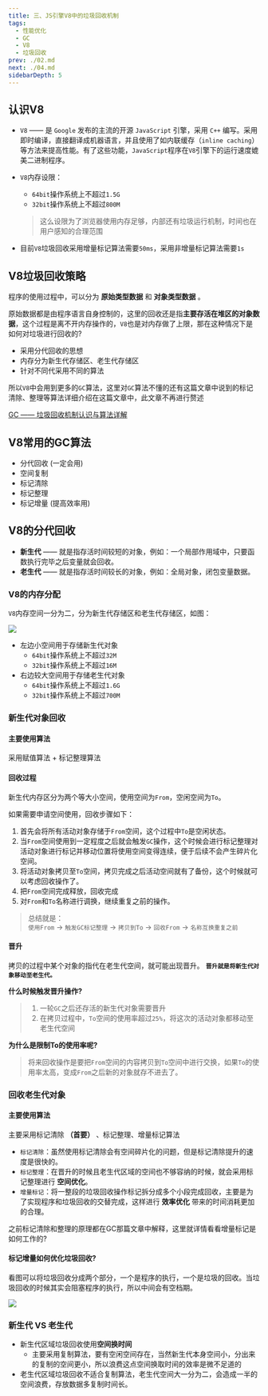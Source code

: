 ```yaml
---
title: 三、JS引擎V8中的垃圾回收机制
tags: 
  - 性能优化
  - GC
  - V8
  - 垃圾回收
prev: ./02.md
next: ./04.md
sidebarDepth: 5
---
```

## 认识V8
- `V8` —— 是 `Google` 发布的主流的开源 `JavaScript` 引擎，采用 `C++` 编写。采用即时编译，直接翻译成机器语言，并且使用了如内联缓存（`inline caching`）等方法来提高性能。有了这些功能，`JavaScript`程序在`V8`引擎下的运行速度媲美二进制程序。

- `V8`内存设限：
	+ `64bit`操作系统上不超过`1.5G`
	+ `32bit`操作系统上不超过`800M`
  > 这么设限为了浏览器使用内存足够，内部还有垃圾运行机制，时间也在用户感知的合理范围

- 目前`V8`垃圾回收采用增量标记算法需要`50ms`，采用非增量标记算法需要`1s`

## V8垃圾回收策略
程序的使用过程中，可以分为 **原始类型数据** 和 **对象类型数据** 。

原始数据都是由程序语言自身控制的，这里的回收还是指**主要存活在堆区的对象数据**，这个过程是离不开内存操作的，`V8`也是对内存做了上限，那在这种情况下是如何对垃圾进行回收的?

- 采用分代回收的思想
- 内存分为新生代存储区、老生代存储区
- 针对不同代采用不同的算法

所以`V8`中会用到更多的`GC`算法，这里对`GC`算法不懂的还有这篇文章中说到的标记清除、整理等算法详细介绍在这篇文章中，此文章不再进行赘述  

[GC —— 垃圾回收机制认识与算法详解](https://juejin.cn/post/6905368686031273991/)

## V8常用的GC算法

- 分代回收 (一定会用)
- 空间复制
- 标记清除
- 标记整理
- 标记增量 (提高效率用)

## V8的分代回收
- **新生代** —— 就是指存活时间较短的对象，例如：一个局部作用域中，只要函数执行完毕之后变量就会回收。
- **老生代** —— 就是指存活时间较长的对象，例如：全局对象，闭包变量数据。
### V8的内存分配
`V8`内存空间一分为二，分为新生代存储区和老生代存储区，如图：

![](https://p3-juejin.byteimg.com/tos-cn-i-k3u1fbpfcp/c393d881a0094ee795884741a822d15b~tplv-k3u1fbpfcp-watermark.image)

- 左边小空间用于存储新生代对象
	+ `64bit`操作系统上不超过`32M`
    + `32bit`操作系统上不超过`16M`
- 右边较大空间用于存储老生代对象
	+ `64bit`操作系统上不超过`1.6G`
    + `32bit`操作系统上不超过`700M`
### 新生代对象回收
#### 主要使用算法
采用赋值算法 + 标记整理算法
#### 回收过程
新生代内存区分为两个等大小空间，使用空间为`From`，空闲空间为`To`。

如果需要申请空间使用，回收步骤如下：
1. 首先会将所有活动对象存储于`From`空间，这个过程中`To`是空闲状态。
2. 当`From`空间使用到一定程度之后就会触发`GC`操作，这个时候会进行标记整理对活动对象进行标记并移动位置将使用空间变得连续，便于后续不会产生碎片化空间。
3. 将活动对象拷贝至`To`空间，拷贝完成之后活动空间就有了备份，这个时候就可以考虑回收操作了。
4. 把`From`空间完成释放，回收完成
5. 对`From`和`To`名称进行调换，继续重复之前的操作。

> 总结就是：  
> `使用From` -> `触发GC标记整理` -> `拷贝到To` -> `回收From` -> `名称互换重复之前`

#### 晋升
拷贝的过程中某个对象的指代在老生代空间，就可能出现晋升。 **`晋升就是将新生代对象移动至老生代。`**

**什么时候触发晋升操作?**  
> 1. 一轮`GC`之后还存活的新生代对象需要晋升
> 2. 在拷贝过程中，`To`空间的使用率超过`25%`，将这次的活动对象都移动至老生代空间

**为什么是限制To的使用率呢?**  
> 将来回收操作是要把`From`空间的内容拷贝到`To`空间中进行交换，如果`To`的使用率太高，变成`From`之后新的对象就存不进去了。

### 回收老生代对象
#### 主要使用算法
主要采用标记清除 **（首要）** 、标记整理、增量标记算法
- `标记清除`：虽然使用标记清除会有空间碎片化的问题，但是标记清除提升的速度是很快的。
- `标记整理`：在晋升的时候且老生代区域的空间也不够容纳的时候，就会采用标记整理进行 **空间优化**。
- `增量标记`：将一整段的垃圾回收操作标记拆分成多个小段完成回收，主要是为了实现程序和垃圾回收的交替完成，这样进行 **效率优化** 带来的时间消耗更加的合理。

之前标记清除和整理的原理都在GC那篇文章中解释，这里就详情看看增量标记是如何工作的?

#### 标记增量如何优化垃圾回收?
看图可以将垃圾回收分成两个部分，一个是程序的执行，一个是垃圾的回收。当垃圾回收的时候其实会阻塞程序的执行，所以中间会有空档期。

![](https://p9-juejin.byteimg.com/tos-cn-i-k3u1fbpfcp/ccce44267e3a4bc2932a03dc785af9a5~tplv-k3u1fbpfcp-watermark.image)

### 新生代 VS 老生代
- 新生代区域垃圾回收使用**空间换时间**
	+ 主要采用复制算法，要有空闲空间存在，当然新生代本身空间小，分出来的复制的空间更小，所以浪费这点空间换取时间的效率是微不足道的
- 老生代区域垃圾回收不适合复制算法，老生代空间大一分为二，会造成一半的空间浪费，存放数据多复制时间长。

